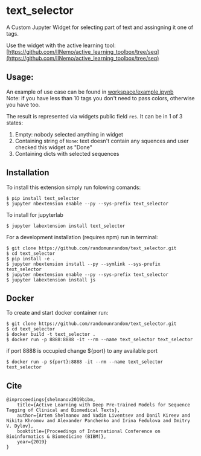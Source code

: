 text_selector
===============================
A Custom Jupyter Widget for selecting part of text and assingning it one of tags.  

Use the widget with the active learning tool:  
[https://github.com/IINemo/active_learning_toolbox/tree/seq](https://github.com/IINemo/active_learning_toolbox/tree/seq)

Usage:
------
An example of use case can be found in [workspace/example.ipynb](https://github.com/randomunrandom/text_selector/blob/master/workspace/example.ipynb)\
Note: if you have less than 10 tags you don't need to pass colors, otherwise you have too.

The result is represented via widgets public field `res`.
It can be in 1 of 3 states:
1. Empty: nobody selected anything in widget
2. Containing string of `None`: text doesn't contain any squences and user checked this widget as "Done"
3. Containing dicts with selected sequences


Installation
------------
To install this extension simply run folowing comands:
    
    $ pip install text_selector
    $ jupyter nbextension enable --py --sys-prefix text_selector

To install for jupyterlab

    $ jupyter labextension install text_selector

For a development installation (requires npm) run in terminal:

    $ git clone https://github.com/randomunrandom/text_selector.git
    $ cd text_selector
    $ pip install -e .
    $ jupyter nbextension install --py --symlink --sys-prefix text_selector
    $ jupyter nbextension enable --py --sys-prefix text_selector
    $ jupyter labextension install js

Docker
------
To create and start docker container run:

    $ git clone https://github.com/randomunrandom/text_selector.git
    $ cd text_selector
    $ docker build -t text_selector .
    $ docker run -p 8888:8888 -it --rm --name text_selector text_selector

if port 8888 is occupied change ${port} to any available port

    $ docker run -p ${port}:8888 -it --rm --name text_selector text_selector


Cite
----
````
@inproceedings{shelmanov2019bibm,
    title={Active Learning with Deep Pre-trained Models for Sequence Tagging of Clinical and Biomedical Texts},
    author={Artem Shelmanov and Vadim Liventsev and Danil Kireev and Nikita Khromov and Alexander Panchenko and Irina Fedulova and Dmitry V. Dylov},
    booktitle={Proceedings of International Conference on Bioinformatics & Biomedicine (BIBM)},
    year={2019}
}
